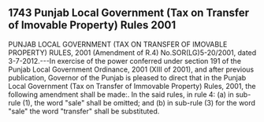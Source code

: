## 1743 Punjab Local Government (Tax on Transfer of Imovable Property) Rules 2001
 
PUNJAB LOCAL GOVERNMENT (TAX ON TRANSFER
OF IMOVABLE PROPERTY) RULES, 2001
(Amendment of R.4)
No.SOR(LG)5-20/2001, dated 3-7-2012.---In exercise of the power conferred under section 191 of the Punjab Local Government Ordinance, 2001 (XIII of 2001), and after previous publication, Governor of the Punjab is pleased to direct that in the Punjab Local Government (Tax on Transfer of Immovable Property) Rules, 2001, the following amendment shall be made:.
In the said rules, in rule 4:
(a) in sub-rule (1), the word "sale" shall be omitted; and
(b) in sub-rule (3) for the word "sale" the word "transfer" shall be substituted.

